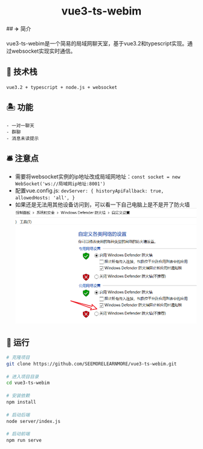 <h1 align="center">vue3-ts-webim</h1>
## ✈️ 简介

<p>vue3-ts-webim是一个简易的局域网聊天室，基于vue3.2和typescript实现。通过websocket实现实时通信。</p>

## 🚣 技术栈

`vue3.2 + typescript + node.js + websocket`

## 🏝️ 功能

```
- 一对一聊天
- 群聊
- 消息未读提示
```
## 🛎️ 注意点


* 需要将websocket实例的ip地址改成局域网地址：`const socket = new WebSocket('ws://局域网ip地址:8001')`
* 配置vue.config.js:
`devServer: {
    historyApiFallback: true,
    allowedHosts: 'all',
  }
`
* 如果还是无法用其他设备访问到，可以看一下自己电脑上是不是开了防火墙
![图片alt](/src/assets/images/防火墙.png "图片title")

## 👟 运行

```bash
# 克隆项目
git clone https://github.com/SEEMORELEARNMORE/vue3-ts-webim.git

# 进入项目目录
cd vue3-ts-webim

# 安装依赖
npm install

# 启动后端
node server/index.js

# 启动前端
npm run serve
```
